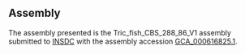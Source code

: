 

Assembly
--------

The assembly presented is the Tric\_fish\_CBS\_288\_86\_V1 assembly
submitted to [INSDC](http://www.insdc.org) with the assembly accession
[GCA\_000616825.1](http://www.ebi.ac.uk/ena/data/view/GCA_000616825.1).
